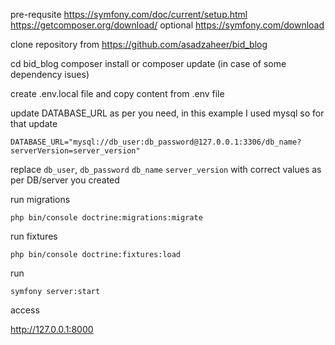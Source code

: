 pre-requsite 
 https://symfony.com/doc/current/setup.html
 https://getcomposer.org/download/
 optional https://symfony.com/download

clone repository from https://github.com/asadzaheer/bid_blog

cd bid_blog
composer install or composer update (in case of some dependency isues)

create .env.local file and copy content from .env file

update DATABASE_URL as per you need, in this example I used mysql so for that update

`DATABASE_URL="mysql://db_user:db_password@127.0.0.1:3306/db_name?serverVersion=server_version"`

replace `db_user`, `db_password` `db_name` `server_version` with correct values as per DB/server you created

run migrations

`php bin/console doctrine:migrations:migrate`

run fixtures

`php bin/console doctrine:fixtures:load`

run 

`symfony server:start`

access

http://127.0.0.1:8000